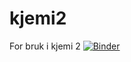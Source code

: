 # kjemi2
For bruk i kjemi 2 
[![Binder](https://mybinder.org/badge_logo.svg)](https://mybinder.org/v2/gh/dag1701/kjemi2/HEAD)
